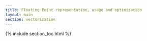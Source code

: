 ```yaml
---
title: Floating Point representation, usage and optimization
layout: main
section: vectorization
---
```


{% include section_toc.html %}
